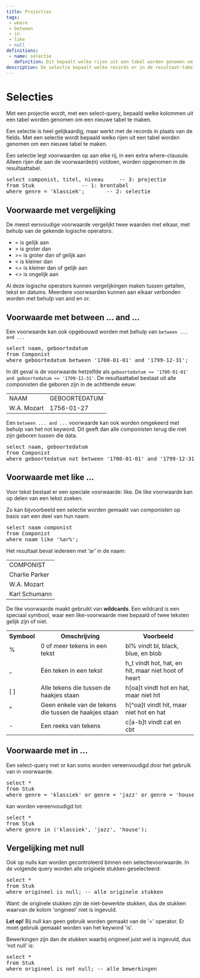 ```yaml
---
title: Projecties
tags: 
 - where
 - between
 - in
 - like
 - null
definitions: 
 - name: selectie
   definition: Dit bepaalt welke rijen uit een tabel worden genomen om een nieuwe tabel te maken.
description: De selectie bepaalt welke records er in de resultaat-tabel van een query worden meegenomen. Hier zijn een heleboel verschillende methodes voor.
---
```


# Selecties

Met een projectie wordt, met een select-query, bepaald welke kolommen uit een tabel worden genomen om een nieuwe tabel te maken.

Een selectie is heel gelijkaardig, maar werkt met de records in plaats van de fields. Met een selectie wordt bepaald welke rijen uit een tabel worden genomen om een nieuwe tabel te maken.

Een selectie legt voorwaarden op aan elke rij, in een extra where-clausule. Alleen rijen die aan de voorwaarde(n) voldoen, worden opgenomen in de resultaattabel.

<pre class="linenums lang-sql">
select componist, titel, niveau 	-- 3: projectie
from Stuk 				-- 1: brontabel
where genre = 'klassiek'; 		-- 2: selectie
</pre>

## Voorwaarde met vergelijking

De meest eenvoudige voorwaarde vergelijkt twee waarden met elkaar, met behulp van de gekende logische operators:

 - = 	is gelijk aan
 - &gt; 	is groter dan
 - &gt;= 	is groter dan of gelijk aan
 - &lt; 	is kleiner dan
 - &lt;= 	is kleiner dan of gelijk aan
 - &lt;&gt; 	is ongelijk aan

Al deze logische operators kunnen vergelijkingen maken tussen getallen, tekst en datums. Meerdere voorwaarden kunnen aan elkaar verbonden worden met behulp van and en or.

## Voorwaarde met between … and …

Een voorwaarde kan ook opgebouwd worden met behulp van `between ... and ...`

<pre class="linenums lang-sql">
select naam, geboortedatum
from Componist
where geboortedatum between '1700-01-01' and '1799-12-31';
</pre>

In dit geval is de voorwaarde hetzelfde als `geboortedatum >= '1700-01-01' and geboortedatum <= '1799-12-31'`. De resultaattabel bestaat uit alle componisten die geboren zijn in de achttiende eeuw:

<table class="styledTable">
   <tr>
      <td>NAAM</td>
      <td>GEBOORTEDATUM</td>
   </tr>
   <tr>
      <td>W.A. Mozart</td>
      <td>1756-01-27</td>
   </tr>
</table>

Een `between ... and ...`  voorwaarde kan ook worden omgekeerd met behulp van het not keyword. Dit geeft dan alle componisten terug die niet zijn geboren tussen die data.

<pre class="linenums lang-sql">
select naam, geboortedatum
from Componist
where geboortedatum not between '1700-01-01' and '1799-12-31';
</pre>

## Voorwaarde met like …

Voor tekst bestaat er een speciale voorwaarde: like. De like voorwaarde kan op delen van een tekst zoeken.

Zo kan bijvoorbeeld een selectie worden gemaakt van componisten op basis van een deel van hun naam:

<pre class="linenums lang-sql">
select naam componist
from Componist
where naam like '%ar%';
</pre>

Het resultaat bevat iedereen met ‘ar’ in de naam:

<table class="styledTable">
   <tr>
      <td>COMPONIST</td>
   </tr>
   <tr>
      <td>Charlie Parker</td>
   </tr>
   <tr>
      <td>W.A. Mozart</td>
   </tr>
   <tr>
      <td>Karl Schumann</td>
   </tr>
</table>

De like voorwaarde maakt gebruikt van **wildcards**. Een wildcard is een speciaal symbool, waar een like-voorwaarde mee bepaald of twee teksten gelijk zijn of niet.

<table class="styledTable">
   <tr>
      <th>Symbool</th>
      <th>Omschrijving</th>
      <th>Voorbeeld</th>
   </tr>
   <tr>
      <td>%</td>
      <td>0 of meer tekens in een tekst</td>
      <td>bl% vindt bl, black, blue, en blob</td>
   </tr>
   <tr>
      <td>_</td>
      <td>Één teken in een tekst</td>
      <td>h_t vindt hot, hat, en hit, maar niet hoot of heart</td>
   </tr>
   <tr>
      <td>[ ]</td>
      <td>Alle tekens die tussen de haakjes staan</td>
      <td>h[oa]t vindt hot en hat, maar niet hit</td>
   </tr>
   <tr>
      <td>^</td>
      <td>Geen enkele van de tekens die tussen de haakjes staan</td>
      <td>h[^oa]t vindt hit, maar niet hot en hat</td>
   </tr>
   <tr>
      <td>-</td>
      <td>Een reeks van tekens</td>
      <td>c[a-b]t vindt cat en cbt</td>
   </tr>
</table>

## Voorwaarde met in …
Een select-query met or kan soms worden vereenvoudigd door het gebruik van in voorwaarde.

<pre class="linenums lang-sql">
select *
from Stuk
where genre = 'klassiek' or genre = 'jazz' or genre = 'house';
</pre>

kan worden vereenvoudigd tot:

<pre class="linenums lang-sql">
select *
from Stuk
where genre in ('klassiek', 'jazz', 'house');
</pre>

## Vergelijking met null

Ook op nulls kan worden gecontroleerd binnen een selectievoorwaarde. In de volgende query worden alle originele stukken geselecteerd:

<pre class="linenums lang-sql">
select *
from Stuk
where origineel is null; -- alle originele stukken
</pre>

Want: de originele stukken zijn de niet-bewerkte stukken, dus de stukken waarvan de kolom 'origineel' niet is ingevuld. 

**Let op!** Bij null kan geen gebruik worden gemaakt van de '=' operator. Er moet gebruik gemaakt worden van het keyword 'is'.

Bewerkingen zijn dan de stukken waarbij origineel juist wel is ingevuld, dus ‘not null’ is:

<pre class="linenums lang-sql">
select *
from Stuk
where origineel is not null; -- alle bewerkingen
</pre>
